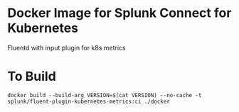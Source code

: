 # Docker Image for Splunk Connect for Kubernetes
Fluentd with input plugin for k8s metrics
# To Build
`docker build --build-arg VERSION=$(cat VERSION) --no-cache -t splunk/fluent-plugin-kubernetes-metrics:ci ./docker`